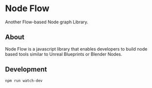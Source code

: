 # Node Flow

Another Flow-based Node graph Library.

## About

Node Flow is a javascript library that enables developers to build node based tools similar to Unreal Blueprints or Blender Nodes. 


## Development

```bash
npm run watch-dev
```